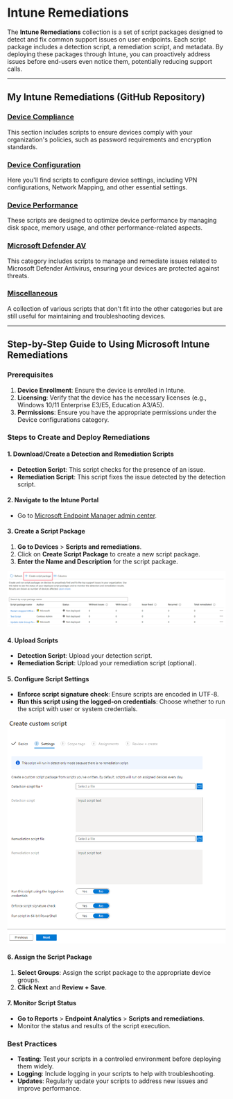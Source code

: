 # Intune Remediations

The **Intune Remediations** collection is a set of script packages designed to detect and fix common support issues on user endpoints. Each script package includes a detection script, a remediation script, and metadata. By deploying these packages through Intune, you can proactively address issues before end-users even notice them, potentially reducing support calls.

---
## My Intune Remediations (GitHub Repository)

### [Device Compliance](https://github.com/AntoPorter/Intune-Remediations/tree/main/DeviceCompliance/)

This section includes scripts to ensure devices comply with your organization's policies, such as password requirements and encryption standards.

### [Device Configuration](https://github.com/AntoPorter/Intune-Remediations/tree/main/DeviceConfiguration/)

Here you'll find scripts to configure device settings, including VPN configurations, Network Mapping,  and other essential settings.

### [Device Performance](https://github.com/AntoPorter/Intune-Remediations/tree/main/DevicePerformance/)

These scripts are designed to optimize device performance by managing disk space, memory usage, and other performance-related aspects.

### [Microsoft Defender AV](https://github.com/AntoPorter/Intune-Remediations/tree/main/MicrosoftDefenderAV/)

This category includes scripts to manage and remediate issues related to Microsoft Defender Antivirus, ensuring your devices are protected against threats.

### [Miscellaneous](https://github.com/AntoPorter/Intune-Remediations/tree/main/Miscellaneous/)

A collection of various scripts that don't fit into the other categories but are still useful for maintaining and troubleshooting devices.

---

## Step-by-Step Guide to Using Microsoft Intune Remediations

### Prerequisites
1. **Device Enrollment**: Ensure the device is enrolled in Intune.
2. **Licensing**: Verify that the device has the necessary licenses (e.g., Windows 10/11 Enterprise E3/E5, Education A3/A5).
3. **Permissions**: Ensure you have the appropriate permissions under the Device configurations category.

### Steps to Create and Deploy Remediations

#### 1. Download/Create a Detection and Remediation Scripts

- **Detection Script**: This script checks for the presence of an issue.
- **Remediation Script**: This script fixes the issue detected by the detection script.

#### 2. Navigate to the Intune Portal

- Go to [Microsoft Endpoint Manager admin center](https://endpoint.microsoft.com).

#### 3. Create a Script Package
1. **Go to Devices** > **Scripts and remediations**.
2. Click on **Create Script Package** to create a new script package.
3. **Enter the Name and Description** for the script package.

![Remediations-CreateScriptPackage](./Images/remediations-createscriptpackage.png)

#### 4. Upload Scripts

 - **Detection Script**: Upload your detection script.
 - **Remediation Script**: Upload your remediation script (optional).

#### 5. Configure Script Settings

- **Enforce script signature check**: Ensure scripts are encoded in UTF-8.
- **Run this script using the logged-on credentials**: Choose whether to run the script with user or system credentials.

![Remediations-ScriptSettings](./Images/remediations-scriptsettings.png)

#### 6. Assign the Script Package

1. **Select Groups**: Assign the script package to the appropriate device groups.
2. **Click Next** and **Review + Save**.

#### 7. Monitor Script Status

- **Go to Reports** > **Endpoint Analytics** > **Scripts and remediations**.
- Monitor the status and results of the script execution.

### Best Practices

- **Testing**: Test your scripts in a controlled environment before deploying them widely.
- **Logging**: Include logging in your scripts to help with troubleshooting.
- **Updates**: Regularly update your scripts to address new issues and improve performance.
